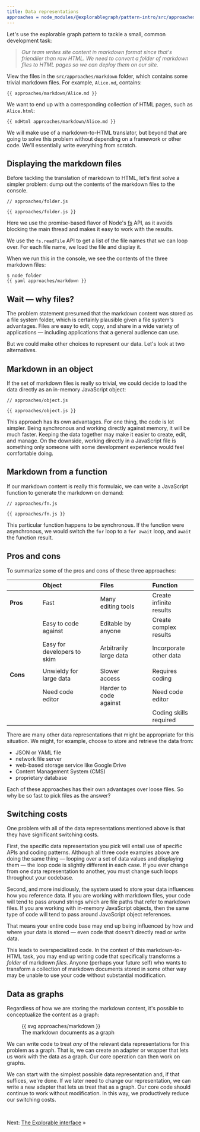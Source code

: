 ```yaml
---
title: Data representations
approaches = node_modules/@explorablegraph/pattern-intro/src/approaches:
---
```


Let's use the explorable graph pattern to tackle a small, common development task:

> _Our team writes site content in markdown format since that's friendlier than raw HTML. We need to convert a folder of markdown files to HTML pages so we can deploy them on our site._

<span class="tutorialStep"></span> View the files in the `src/approaches/markdown` folder, which contains some trivial markdown files. For example, `Alice.md`, contains:

```{{'md'}}
{{ approaches/markdown/Alice.md }}
```

We want to end up with a corresponding collection of HTML pages, such as `Alice.html`:

```{{'html'}}
{{ mdHtml approaches/markdown/Alice.md }}
```

We will make use of a markdown-to-HTML translator, but beyond that are going to solve this problem without depending on a framework or other code. We'll essentially write everything from scratch.

## Displaying the markdown files

Before tackling the translation of markdown to HTML, let's first solve a simpler problem: dump out the contents of the markdown files to the console.

```{{'js'}}
// approaches/folder.js

{{ approaches/folder.js }}
```

Here we use the promise-based flavor of Node's [fs](https://nodejs.org/api/fs.html) API, as it avoids blocking the main thread and makes it easy to work with the results.

We use the `fs.readFile` API to get a list of the file names that we can loop over. For each file name, we load the file and display it.

When we run this in the console, we see the contents of the three markdown files:

```console
$ node folder
{{ yaml approaches/markdown }}
```

## Wait — why files?

The problem statement presumed that the markdown content was stored as a file system folder, which is certainly plausible given a file system's advantages. Files are easy to edit, copy, and share in a wide variety of applications — including applications that a general audience can use.

But we could make other choices to represent our data. Let's look at two alternatives.

## Markdown in an object

If the set of markdown files is really so trivial, we could decide to load the data directly as an in-memory JavaScript object:

```{{'js'}}
// approaches/object.js

{{ approaches/object.js }}
```

This approach has its own advantages. For one thing, the code is lot simpler. Being synchronous and working directly against memory, it will be much faster. Keeping the data together may make it easier to create, edit, and manage. On the downside, working directly in a JavaScript file is something only someone with some development experience would feel comfortable doing.

## Markdown from a function

If our markdown content is really this formulaic, we can write a JavaScript function to generate the markdown on demand:

```{{'js'}}
// approaches/fn.js

{{ approaches/fn.js }}
```

This particular function happens to be synchronous. If the function were asynchronous, we would switch the `for` loop to a `for await` loop, and `await` the function result.

## Pros and cons

To summarize some of the pros and cons of these three approaches:

|          | &emsp; | Object                      | &emsp; | Files                  | &emsp; | Function                |
| -------- | ------ | :-------------------------- | ------ | :--------------------- | ------ | :---------------------- |
| **Pros** |        | Fast                        |        | Many editing tools     |        | Create infinite results |
|          |        | Easy to code against        |        | Editable by anyone     |        | Create complex results  |
|          |        | Easy for developers to skim |        | Arbitrarily large data |        | Incorporate other data  |
|          |        |                             |        |                        |        |                         |
| **Cons** |        | Unwieldy for large data     |        | Slower access          |        | Requires coding         |
|          |        | Need code editor            |        | Harder to code against |        | Need code editor        |
|          |        |                             |        |                        |        | Coding skills required  |

There are many other data representations that might be appropriate for this situation. We might, for example, choose to store and retrieve the data from:

- JSON or YAML file
- network file server
- web-based storage service like Google Drive
- Content Management System (CMS)
- proprietary database

Each of these approaches has their own advantages over loose files. So why be so fast to pick files as the answer?

## Switching costs

One problem with all of the data representations mentioned above is that they have significant switching costs.

First, the specific data representation you pick will entail use of specific APIs and coding patterns. Although all three code examples above are doing the same thing — looping over a set of data values and displaying them — the loop code is slightly different in each case. If you ever change from one data representation to another, you must change such loops throughout your codebase.

Second, and more insidiously, the system used to store your data influences how you reference data. If you are working with markdown files, your code will tend to pass around strings which are file paths that refer to markdown files. If you are working with in-memory JavaScript objects, then the same type of code will tend to pass around JavaScript object references.

That means your entire code base may end up being influenced by how and where your data is stored — even code that doesn't directly read or write data.

This leads to overspecialized code. In the context of this markdown-to-HTML task, you may end up writing code that specifically transforms a _folder_ of markdown _files_. Anyone (perhaps your future self) who wants to transform a collection of markdown documents stored in some other way may be unable to use your code without substantial modification.

## Data as graphs

Regardless of how we are storing the markdown content, it's possible to conceptualize the content as a graph:

<figure>
  {{ svg approaches/markdown }}
  <figcaption>The markdown documents as a graph</figcaption>
</figure>

We can write code to treat _any_ of the relevant data representations for this problem as a graph. That is, we can create an adapter or wrapper that lets us work with the data as a graph. Our core operation can then work on graphs.

We can start with the simplest possible data representation and, if that suffices, we're done. If we later need to change our representation, we can write a new adapter that lets us treat that as a graph. Our core code should continue to work without modification. In this way, we productively reduce our switching costs.

&nbsp;

Next: [The Explorable interface](interface.html) »
